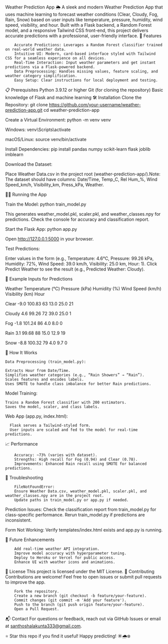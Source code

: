Weather Prediction App 🌦️
A sleek and modern Weather Prediction App that uses machine learning to forecast weather conditions (Clear, Cloudy, Fog, Rain, Snow) based on user inputs like temperature, pressure, humidity, wind speed, visibility, and hour. Built with a Flask backend, a Random Forest model, and a responsive Tailwind CSS front-end, this project delivers accurate predictions with a professional, user-friendly interface.
🚀 Features

        Accurate Predictions: Leverages a Random Forest classifier trained on real-world weather data.
        Intuitive UI: Modern, card-based interface styled with Tailwind CSS for a seamless experience on all devices.
        Real-Time Interaction: Input weather parameters and get instant predictions via a Flask-powered backend.
        Data Preprocessing: Handles missing values, feature scaling, and weather category simplification.
        Easy Setup: Clear instructions for local deployment and testing.
📋 Prerequisites
        Python 3.9.12 or higher
        Git (for cloning the repository)
        Basic knowledge of Flask and machine learning
🛠️ Installation
        Clone the Repository:
        git clone https://github.com/your-username/weather-prediction-app.git
        cd weather-prediction-app


Create a Virtual Environment:
python -m venv venv


Windows:
venv\Scripts\activate


macOS/Linux:
source venv/bin/activate




Install Dependencies:
pip install pandas numpy scikit-learn flask joblib imblearn


Download the Dataset:

Place Weather Data.csv in the project root (weather-prediction-app/).Note: The dataset should have columns: Date/Time, Temp_C, Rel Hum_%, Wind Speed_km/h, Visibility_km, Press_kPa, Weather.



🚴‍♂️ Running the App

Train the Model:
python train_model.py


This generates weather_model.pkl, scaler.pkl, and weather_classes.npy for predictions.
Check the console for accuracy and classification report.


Start the Flask App:
python app.py


Open http://127.0.0.1:5000 in your browser.


Test Predictions:

Enter values in the form (e.g., Temperature: 4.6°C, Pressure: 99.26 kPa, Humidity: 72%, Wind Speed: 39.0 km/h, Visibility: 25.0 km, Hour: 1).
Click Predict Weather to see the result (e.g., Predicted Weather: Cloudy).



🎨 Example Inputs for Predictions



Weather
Temperature (°C)
Pressure (kPa)
Humidity (%)
Wind Speed (km/h)
Visibility (km)
Hour



Clear
-9.0
100.83
63
13.0
25.0
21


Cloudy
4.6
99.26
72
39.0
25.0
1


Fog
-1.8
101.24
86
4.0
8.0
0


Rain
3.1
99.68
88
15.0
12.9
19


Snow
-8.8
100.32
79
4.0
9.7
0


🧠 How It Works

    Data Preprocessing (train_model.py):
    
    Extracts Hour from Date/Time.
    Simplifies weather categories (e.g., “Rain Showers” → “Rain”).
    Scales features and encodes labels.
    Uses SMOTE to handle class imbalance for better Rain predictions.


Model Training:

    Trains a Random Forest classifier with 200 estimators.
    Saves the model, scaler, and class labels.


Web App (app.py, index.html):

      Flask serves a Tailwind-styled form.
      User inputs are scaled and fed to the model for real-time predictions.



📈 Performance

        Accuracy: ~73% (varies with dataset).
        Strengths: High recall for Fog (0.94) and Clear (0.78).
        Improvements: Enhanced Rain recall using SMOTE for balanced predictions.

🐛 Troubleshooting

        FileNotFoundError:
        Ensure Weather Data.csv, weather_model.pkl, scaler.pkl, and weather_classes.npy are in the project root.
        Update paths in train_model.py or app.py if needed.
        

Prediction Issues:
      Check the classification report from train_model.py for class-specific performance.
      Rerun train_model.py if predictions are inconsistent.


Form Not Working:
Verify templates/index.html exists and app.py is running.



🌟 Future Enhancements

        Add real-time weather API integration.
        Improve model accuracy with hyperparameter tuning.
        Deploy to Heroku or Vercel for public access.
        Enhance UI with weather icons and animations.

📝 License
      This project is licensed under the MIT License.
🙌 Contributing
Contributions are welcome! Feel free to open issues or submit pull requests to improve the app.

        Fork the repository.
        Create a new branch (git checkout -b feature/your-feature).
        Commit changes (git commit -m 'Add your feature').
        Push to the branch (git push origin feature/your-feature).
        Open a Pull Request.

📬 Contact
      For questions or feedback, reach out via GitHub Issues or email at santhoshalakunta333@gmail.com.

⭐ Star this repo if you find it useful! Happy predicting! ☀️🌧️❄️
